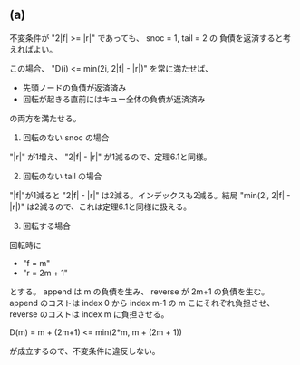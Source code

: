 ## (a)

不変条件が "2|f| >= |r|" であっても、 snoc = 1, tail = 2 の
負債を返済すると考えればよい。

この場合、 "D(i) <= min(2i, 2|f| - |r|)" を常に満たせば、

* 先頭ノードの負債が返済済み
* 回転が起きる直前にはキュー全体の負債が返済済み

の両方を満たせる。

1. 回転のない snoc の場合

"|r|" が1増え、 "2|f| - |r|" が1減るので、定理6.1と同様。

2. 回転のない tail の場合

"|f|"が1減ると "2|f| - |r|" は2減る。インデックスも2減る。結局
"min(2i, 2|f| - |r|)" は2減るので、これは定理6.1と同様に扱える。

3. 回転する場合

回転時に

* "f = m"
* "r = 2m + 1"

とする。
append は m の負債を生み、 reverse が 2m+1 の負債を生む。
append のコストは index 0 から index m-1 の m こにそれぞれ負担させ、
reverse のコストは index m に負担させる。

D(m) = m + (2m+1) <= min(2*m, m + (2m + 1))

が成立するので、不変条件に違反しない。



